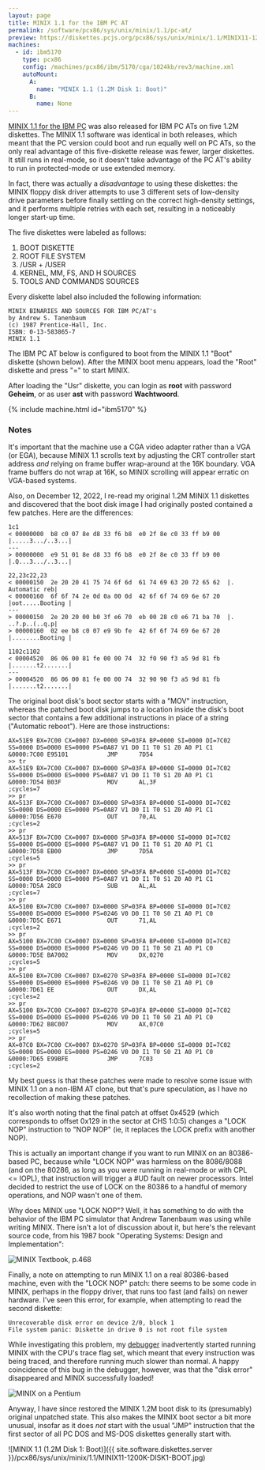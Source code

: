 ```yaml
---
layout: page
title: MINIX 1.1 for the IBM PC AT
permalink: /software/pcx86/sys/unix/minix/1.1/pc-at/
preview: https://diskettes.pcjs.org/pcx86/sys/unix/minix/1.1/MINIX11-1200K-DISK1-BOOT.jpg
machines:
  - id: ibm5170
    type: pcx86
    config: /machines/pcx86/ibm/5170/cga/1024kb/rev3/machine.xml
    autoMount:
      A:
        name: "MINIX 1.1 (1.2M Disk 1: Boot)"
      B:
        name: None
---
```


[MINIX 1.1 for the IBM PC](../) was also released for IBM PC ATs on five 1.2M diskettes.  The MINIX 1.1 software was
identical in both releases, which meant that the PC version could boot and run equally well on PC ATs, so the only real
advantage of this five-diskette release was fewer, larger diskettes.  It still runs in real-mode, so it doesn't take
advantage of the PC AT's ability to run in protected-mode or use extended memory.

In fact, there was actually a *disadvantage* to using these diskettes: the MINIX floppy disk driver attempts to
use 3 different sets of low-density drive parameters before finally settling on the correct high-density settings, and it
performs multiple retries with each set, resulting in a noticeably longer start-up time.

The five diskettes were labeled as follows:

 1. BOOT DISKETTE
 2. ROOT FILE SYSTEM
 3. /USR + /USER
 4. KERNEL, MM, FS, AND H SOURCES
 5. TOOLS AND COMMANDS SOURCES

Every diskette label also included the following information:

	MINIX BINARIES AND SOURCES FOR IBM PC/AT's
	by Andrew S. Tanenbaum
	(c) 1987 Prentice-Hall, Inc.
	ISBN: 0-13-583865-7
	MINIX 1.1

The IBM PC AT below is configured to boot from the MINIX 1.1 "Boot" diskette (shown below).  After the MINIX
boot menu appears, load the "Root" diskette and press "=" to start MINIX.

After loading the "Usr" diskette, you can login as **root** with password **Geheim**, or as user **ast** with password
**Wachtwoord**.

{% include machine.html id="ibm5170" %}

### Notes

It's important that the machine use a CGA video adapter rather than a VGA (or EGA), because MINIX 1.1 scrolls text by
adjusting the CRT controller start address *and* relying on frame buffer wrap-around at the 16K boundary.  VGA frame buffers
do not wrap at 16K, so MINIX scrolling will appear erratic on VGA-based systems.

Also, on December 12, 2022, I re-read my original 1.2M MINIX 1.1 diskettes and discovered that the boot disk image I had
originally posted contained a few patches.  Here are the differences:

    1c1
    < 00000000  b8 c0 07 8e d8 33 f6 b8  e0 2f 8e c0 33 ff b9 00  |.....3.../..3...|
    ---
    > 00000000  e9 51 01 8e d8 33 f6 b8  e0 2f 8e c0 33 ff b9 00  |.Q...3.../..3...|

    22,23c22,23
    < 00000150  2e 20 20 41 75 74 6f 6d  61 74 69 63 20 72 65 62  |.  Automatic reb|
    < 00000160  6f 6f 74 2e 0d 0a 00 0d  42 6f 6f 74 69 6e 67 20  |oot.....Booting |
    ---
    > 00000150  2e 20 20 00 b0 3f e6 70  eb 00 28 c0 e6 71 ba 70  |.  ..?.p..(..q.p|
    > 00000160  02 ee b8 c0 07 e9 9b fe  42 6f 6f 74 69 6e 67 20  |........Booting |

    1102c1102
    < 00004520  86 06 00 81 fe 00 00 74  32 f0 90 f3 a5 9d 81 fb  |.......t2.......|
    ---
    > 00004520  86 06 00 81 fe 00 00 74  32 90 90 f3 a5 9d 81 fb  |.......t2.......|

The original boot disk's boot sector starts with a "MOV" instruction, whereas the patched boot disk jumps
to a location inside the disk's boot sector that contains a few additional instructions in place of a string
("Automatic reboot").  Here are those instructions:

    AX=51E9 BX=7C00 CX=0007 DX=0000 SP=03FA BP=0000 SI=0000 DI=7C02 
    SS=0000 DS=0000 ES=0000 PS=0A87 V1 D0 I1 T0 S1 Z0 A0 P1 C1 
    &0000:7C00 E95101           JMP      7D54
    >> tr
    AX=51E9 BX=7C00 CX=0007 DX=0000 SP=03FA BP=0000 SI=0000 DI=7C02 
    SS=0000 DS=0000 ES=0000 PS=0A87 V1 D0 I1 T0 S1 Z0 A0 P1 C1 
    &0000:7D54 B03F             MOV      AL,3F                    ;cycles=7
    >> pr
    AX=513F BX=7C00 CX=0007 DX=0000 SP=03FA BP=0000 SI=0000 DI=7C02 
    SS=0000 DS=0000 ES=0000 PS=0A87 V1 D0 I1 T0 S1 Z0 A0 P1 C1 
    &0000:7D56 E670             OUT      70,AL                    ;cycles=2
    >> pr
    AX=513F BX=7C00 CX=0007 DX=0000 SP=03FA BP=0000 SI=0000 DI=7C02 
    SS=0000 DS=0000 ES=0000 PS=0A87 V1 D0 I1 T0 S1 Z0 A0 P1 C1 
    &0000:7D58 EB00             JMP      7D5A                     ;cycles=5
    >> pr
    AX=513F BX=7C00 CX=0007 DX=0000 SP=03FA BP=0000 SI=0000 DI=7C02 
    SS=0000 DS=0000 ES=0000 PS=0A87 V1 D0 I1 T0 S1 Z0 A0 P1 C1 
    &0000:7D5A 28C0             SUB      AL,AL                    ;cycles=7
    >> pr
    AX=5100 BX=7C00 CX=0007 DX=0000 SP=03FA BP=0000 SI=0000 DI=7C02 
    SS=0000 DS=0000 ES=0000 PS=0246 V0 D0 I1 T0 S0 Z1 A0 P1 C0 
    &0000:7D5C E671             OUT      71,AL                    ;cycles=2
    >> pr
    AX=5100 BX=7C00 CX=0007 DX=0000 SP=03FA BP=0000 SI=0000 DI=7C02 
    SS=0000 DS=0000 ES=0000 PS=0246 V0 D0 I1 T0 S0 Z1 A0 P1 C0 
    &0000:7D5E BA7002           MOV      DX,0270                  ;cycles=5
    >> pr
    AX=5100 BX=7C00 CX=0007 DX=0270 SP=03FA BP=0000 SI=0000 DI=7C02 
    SS=0000 DS=0000 ES=0000 PS=0246 V0 D0 I1 T0 S0 Z1 A0 P1 C0 
    &0000:7D61 EE               OUT      DX,AL                    ;cycles=2
    >> pr
    AX=5100 BX=7C00 CX=0007 DX=0270 SP=03FA BP=0000 SI=0000 DI=7C02 
    SS=0000 DS=0000 ES=0000 PS=0246 V0 D0 I1 T0 S0 Z1 A0 P1 C0 
    &0000:7D62 B8C007           MOV      AX,07C0                  ;cycles=5
    >> pr
    AX=07C0 BX=7C00 CX=0007 DX=0270 SP=03FA BP=0000 SI=0000 DI=7C02 
    SS=0000 DS=0000 ES=0000 PS=0246 V0 D0 I1 T0 S0 Z1 A0 P1 C0 
    &0000:7D65 E99BFE           JMP      7C03                     ;cycles=2

My best guess is that these patches were made to resolve some issue with MINIX 1.1 on a non-IBM AT clone, but that's
pure speculation, as I have no recollection of making these patches.

It's also worth noting that the final patch at offset 0x4529 (which corresponds to offset 0x129 in the sector
at CHS 1:0:5) changes a "LOCK NOP" instruction to "NOP NOP" (ie, it replaces the LOCK prefix with another NOP).

This is actually an important change if you want to run MINIX on an 80386-based PC, because while "LOCK NOP" was harmless
on the 8086/8088 (and on the 80286, as long as you were running in real-mode or with CPL <= IOPL), that instruction will
trigger a #UD fault on newer processors.  Intel decided to restrict the use of LOCK on the 80386 to a handful of
memory operations, and NOP wasn't one of them.

Why does MINIX use "LOCK NOP"?  Well, it has something to do with the behavior of the IBM PC simulator
that Andrew Tanenbaum was using while writing MINIX.  There isn't a lot of discussion about it, but here's the
relevant source code, from his 1987 book "Operating Systems: Design and Implementation":

![MINIX Textbook, p.468](minix-textbook-p468.jpg)

Finally, a note on attempting to run MINIX 1.1 on a real 80386-based machine, even with the "LOCK NOP" patch: there
seems to be some code in MINIX, perhaps in the floppy driver, that runs too fast (and fails) on newer hardware. 
I've seen this error, for example, when attempting to read the second diskette:

    Unrecoverable disk error on device 2/0, block 1  
    File system panic: Diskette in drive 0 is not root file system

While investigating this problem, my [debugger](https://github.com/jeffpar/spy) inadvertently started running
MINIX with the CPU's trace flag set, which meant that every instruction was being traced, and therefore running much
slower than normal.  A happy coincidence of this bug in the debugger, however, was that the "disk error" disappeared
and MINIX successfully loaded!

![MINIX on a Pentium](minix-on-a-pentium.jpg)

Anyway, I have since restored the MINIX 1.2M boot disk to its (presumably) original unpatched state.
This also makes the MINIX boot sector a bit more unusual, insofar as it does *not* start with the usual "JMP" instruction
that the first sector of all PC DOS and MS-DOS diskettes generally start with.

![MINIX 1.1 (1.2M Disk 1: Boot)]({{ site.software.diskettes.server }}/pcx86/sys/unix/minix/1.1/MINIX11-1200K-DISK1-BOOT.jpg)
